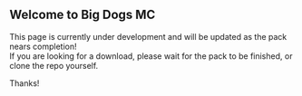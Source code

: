 ## Welcome to Big Dogs MC

This page is currently under development and will be updated as the pack nears completion!  
If you are looking for a download, please wait for the pack to be finished, or clone the repo yourself.

Thanks!